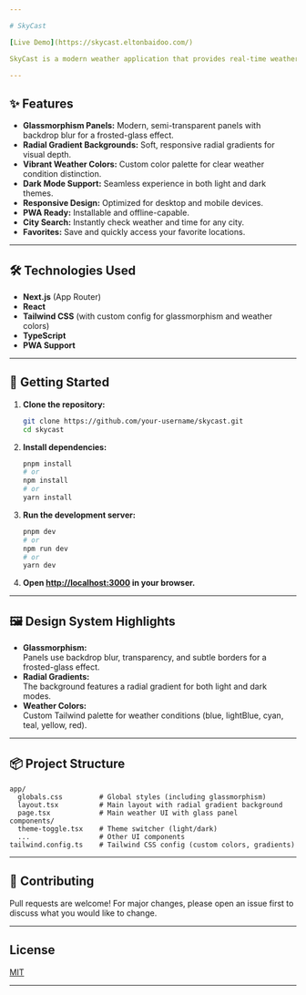 ```yaml
---

# SkyCast

[Live Demo](https://skycast.eltonbaidoo.com/)

SkyCast is a modern weather application that provides real-time weather and local time for any city worldwide. It features a beautiful glassmorphism design, vibrant weather-specific color palette, and seamless support for both light and dark modes.

---
```


## ✨ Features

- **Glassmorphism Panels:** Modern, semi-transparent panels with backdrop blur for a frosted-glass effect.
- **Radial Gradient Backgrounds:** Soft, responsive radial gradients for visual depth.
- **Vibrant Weather Colors:** Custom color palette for clear weather condition distinction.
- **Dark Mode Support:** Seamless experience in both light and dark themes.
- **Responsive Design:** Optimized for desktop and mobile devices.
- **PWA Ready:** Installable and offline-capable.
- **City Search:** Instantly check weather and time for any city.
- **Favorites:** Save and quickly access your favorite locations.

---

## 🛠️ Technologies Used

- **Next.js** (App Router)
- **React**
- **Tailwind CSS** (with custom config for glassmorphism and weather colors)
- **TypeScript**
- **PWA Support**

---

## 🚀 Getting Started

1. **Clone the repository:**
   ```bash
   git clone https://github.com/your-username/skycast.git
   cd skycast
   ```

2. **Install dependencies:**
   ```bash
   pnpm install
   # or
   npm install
   # or
   yarn install
   ```

3. **Run the development server:**
   ```bash
   pnpm dev
   # or
   npm run dev
   # or
   yarn dev
   ```

4. **Open [http://localhost:3000](http://localhost:3000) in your browser.**

---

## 🖼️ Design System Highlights

- **Glassmorphism:**  
  Panels use backdrop blur, transparency, and subtle borders for a frosted-glass effect.
- **Radial Gradients:**  
  The background features a radial gradient for both light and dark modes.
- **Weather Colors:**  
  Custom Tailwind palette for weather conditions (blue, lightBlue, cyan, teal, yellow, red).

---

## 📦 Project Structure

```
app/
  globals.css         # Global styles (including glassmorphism)
  layout.tsx          # Main layout with radial gradient background
  page.tsx            # Main weather UI with glass panel
components/
  theme-toggle.tsx    # Theme switcher (light/dark)
  ...                 # Other UI components
tailwind.config.ts    # Tailwind CSS config (custom colors, gradients)
```

---

## 🤝 Contributing

Pull requests are welcome! For major changes, please open an issue first to discuss what you would like to change.

---

## License

[MIT](LICENSE)

---
